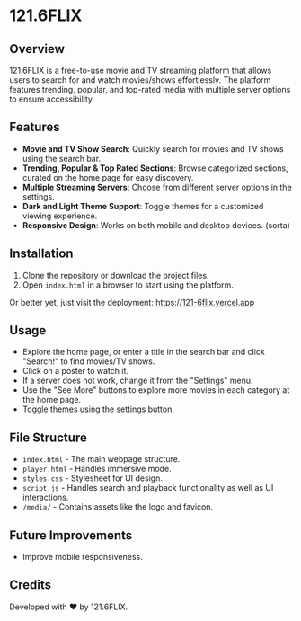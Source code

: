 # 121.6FLIX

## Overview

121.6FLIX is a free-to-use movie and TV streaming platform that allows users to search for and watch movies/shows effortlessly. The platform features trending, popular, and top-rated media with multiple server options to ensure accessibility.

## Features

- **Movie and TV Show Search**: Quickly search for movies and TV shows using the search bar.
- **Trending, Popular & Top Rated Sections**: Browse categorized sections, curated on the home page for easy discovery.
- **Multiple Streaming Servers**: Choose from different server options in the settings.
- **Dark and Light Theme Support**: Toggle themes for a customized viewing experience.
- **Responsive Design**: Works on both mobile and desktop devices. (sorta)

## Installation

1. Clone the repository or download the project files.
2. Open `index.html` in a browser to start using the platform.

Or better yet, just visit the deployment: https://121-6flix.vercel.app

## Usage

- Explore the home page, or enter a title in the search bar and click "Search!" to find movies/TV shows.
- Click on a poster to watch it.
- If a server does not work, change it from the "Settings" menu.
- Use the "See More" buttons to explore more movies in each category at the home page.
- Toggle themes using the settings button.

## File Structure

- `index.html` - The main webpage structure.
- `player.html` - Handles immersive mode.
- `styles.css` - Stylesheet for UI design.
- `script.js` - Handles search and playback functionality as well as UI interactions.
- `/media/` - Contains assets like the logo and favicon.

## Future Improvements

- Improve mobile responsiveness.

## Credits

Developed with ❤️ by 121.6FLIX.